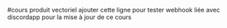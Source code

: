 #cours produit vectoriel
ajouter cette ligne pour tester webhook liée avec discordapp pour la mise à jour de ce cours
